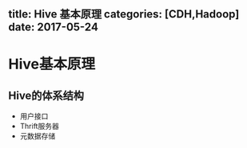 title: Hive 基本原理
categories: [CDH,Hadoop]
date: 2017-05-24
---
# Hive基本原理
## Hive的体系结构
- 用户接口
- Thrift服务器
- 元数据存储 